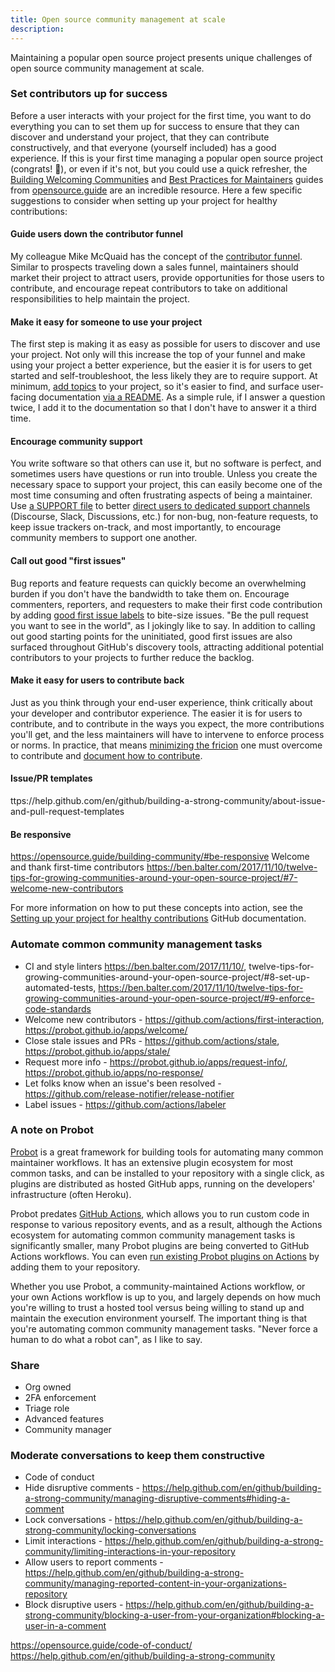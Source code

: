 ```yaml
---
title: Open source community management at scale
description:
---
```


Maintaining a popular open source project presents unique challenges of open source community management at scale. 

### Set contributors up for success

Before a user interacts with your project for the first time, you want to do everything you can to set them up for success to ensure that they can discover and understand your project, that they can contribute constructively, and that everyone (yourself included) has a good experience. If this is your first time managing a popular open source project (congrats! :tada:), or even if it's not, but you could use a quick refresher, the [Building Welcoming Communities](https://opensource.guide/building-community/) and [Best Practices for Maintainers](https://opensource.guide/best-practices/) guides from [opensource.guide](https://opensource.guide/) are an incredible resource. Here a few specific suggestions to consider when setting up your project for healthy contributions:

#### Guide users down the contributor funnel

My colleague Mike McQuaid has the concept of the [contributor funnel](https://mikemcquaid.com/2018/08/14/the-open-source-contributor-funnel-why-people-dont-contribute-to-your-open-source-project/). Similar to prospects traveling down a sales funnel, maintainers should market their project to attract users, provide opportunities for those users to contribute, and encourage repeat contributors to take on additional responsibilities to help maintain the project.

#### Make it easy for someone to use your project

The first step is making it as easy as possible for users to discover and use your project. Not only will this increase the top of your funnel and make using your project a better experience, but the easier it is for users to get started and self-troubleshoot, the less likely they are to require support. At minimum, [add topics](https://help.github.com/en/github/administering-a-repository/classifying-your-repository-with-topics) to your project, so it's easier to find, and surface user-facing documentation [via a README](https://opensource.guide/starting-a-project/#writing-a-readme). As a simple rule, if I answer a question twice, I add it to the documentation so that I don't have to answer it a third time.

#### Encourage community support

You write software so that others can use it, but no software is perfect, and sometimes users have questions or run into trouble. Unless you create the necessary space to support your project, this can easily become one of the most time consuming and often frustrating aspects of being a maintainer. Use [a SUPPORT file](https://help.github.com/en/github/building-a-strong-community/adding-support-resources-to-your-project) to better [direct users to dedicated support channels](https://ben.balter.com/2017/11/10/twelve-tips-for-growing-communities-around-your-open-source-project/#6-clarify-support-versus-development) (Discourse, Slack, Discussions, etc.) for non-bug, non-feature requests, to keep issue trackers on-track, and most importantly, to encourage community members to support one another.

#### Call out good "first issues"

Bug reports and feature requests can quickly become an overwhelming burden if you don't have the bandwidth to take them on. Encourage commenters, reporters, and requesters to make their first code contribution by adding [good first issue labels](https://help.github.com/en/github/building-a-strong-community/encouraging-helpful-contributions-to-your-project-with-labels) to bite-size issues. "Be the pull request you want to see in the world", as I jokingly like to say. In addition to calling out good starting points for the uninitiated, good first issues are also surfaced throughout GitHub's discovery tools, attracting additional potential contributors to your projects to further reduce the backlog.

#### Make it easy for users to contribute back

Just as you think through your end-user experience, think critically about your developer and contributor experience. The easier it is for users to contribute, and to contribute in the ways you expect, the more contributions you'll get, and the less maintainers will have to intervene to enforce process or norms. In practice, that means [minimizing the fricion](https://ben.balter.com/2013/08/11/friction/) one must overcome to contribute and [document how to contribute](https://ben.balter.com/2017/11/10/twelve-tips-for-growing-communities-around-your-open-source-project/#5-document-how-to-contribute-and-that-you-want-contributions).

#### Issue/PR templates

ttps://help.github.com/en/github/building-a-strong-community/about-issue-and-pull-request-templates

#### Be responsive

https://opensource.guide/building-community/#be-responsive
Welcome and thank first-time contributors https://ben.balter.com/2017/11/10/twelve-tips-for-growing-communities-around-your-open-source-project/#7-welcome-new-contributors

For more information on how to put these concepts into action, see the [Setting up your project for healthy contributions](https://help.github.com/en/github/building-a-strong-community/setting-up-your-project-for-healthy-contributions) GitHub documentation.



### Automate common community management tasks

* CI and style linters https://ben.balter.com/2017/11/10/, twelve-tips-for-growing-communities-around-your-open-source-project/#8-set-up-automated-tests, https://ben.balter.com/2017/11/10/twelve-tips-for-growing-communities-around-your-open-source-project/#9-enforce-code-standards
* Welcome new contributors - https://github.com/actions/first-interaction, https://probot.github.io/apps/welcome/
* Close stale issues and PRs - https://github.com/actions/stale, https://probot.github.io/apps/stale/
* Request more info - https://probot.github.io/apps/request-info/, https://probot.github.io/apps/no-response/
* Let folks know when an issue's been resolved - https://github.com/release-notifier/release-notifier
* Label issues - https://github.com/actions/labeler

### A note on Probot

[Probot](https://probot.github.io/) is a great framework for building tools for automating many common maintainer workflows. It has an extensive plugin ecosystem for most common tasks, and can be installed to your repository with a single click, as plugins are distributed as hosted GitHub apps, running on the developers' infrastructure (often Heroku). 

Probot predates [GitHub Actions](https://github.com/features/actions), which allows you to run custom code in response to various repository events, and as a result, although the Actions ecosystem for automating common community management tasks is significantly smaller, many Probot plugins are being converted to GitHub Actions workflows. You can even [run existing Probot plugins on Actions](https://github.com/probot/actions-adapte) by adding them to your repository.

Whether you use Probot, a community-maintained Actions workflow, or your own Actions workflow is up to you, and largely depends on how much you're willing to trust a hosted tool versus being willing to stand up and maintain the execution environment yourself. The important thing is that you're automating common community management tasks. "Never force a human to do what a robot can", as I like to say.

### Share

* Org owned
* 2FA enforcement
* Triage role
* Advanced features
* Community manager

### Moderate conversations to keep them constructive

* Code of conduct
* Hide disruptive comments - https://help.github.com/en/github/building-a-strong-community/managing-disruptive-comments#hiding-a-comment
* Lock conversations - https://help.github.com/en/github/building-a-strong-community/locking-conversations
* Limit interactions - https://help.github.com/en/github/building-a-strong-community/limiting-interactions-in-your-repository
* Allow users to report comments - https://help.github.com/en/github/building-a-strong-community/managing-reported-content-in-your-organizations-repository
* Block disruptive users - https://help.github.com/en/github/building-a-strong-community/blocking-a-user-from-your-organization#blocking-a-user-in-a-comment

https://opensource.guide/code-of-conduct/
https://help.github.com/en/github/building-a-strong-community

